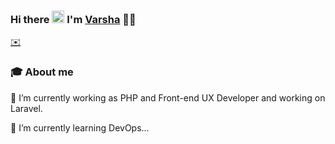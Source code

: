 ### Hi there <img src="https://github.com/TheDudeThatCode/TheDudeThatCode/raw/master/Assets/Hi.gif" style="width: 20px; display: inline-block;" data-target="animated-image.originalImage"> I'm <a href="https://www.linkedin.com/in/varshaghanghas/">Varsha</a> 👩‍💻

 <a href="mailto:varsha.ghanghas07@gmail.com">✉️</a>

### 🎓 About me

🔭 I’m currently working as PHP and Front-end UX Developer and working on Laravel.

🌱 I’m currently learning DevOps...

<!--
**varshaghanghas/varshaghanghas** is a ✨ _special_ ✨ repository because its `README.md` (this file) appears on your GitHub profile.
<a href="https://www.linkedin.com/in/varshaghanghas" target="_blank" rel="nofollow">✉️
 </a>
Here are some ideas to get you started:
- 👋
- 🔭 I’m currently working on ...
- 🌱 I’m currently learning ...
- 👯 I’m looking to collaborate on ...
- 🤔 I’m looking for help with ...
- 💬 Ask me about ...
- 📫 How to reach me: ...
- 😄 Pronouns: ...
- ⚡ Fun fact: ...
-->
